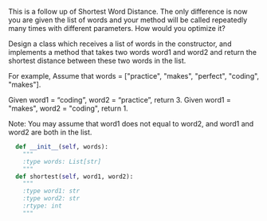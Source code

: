 This is a follow up of Shortest Word Distance. The only difference is now you are given the list of words and your method will be called repeatedly many times with different parameters. How would you optimize it?

Design a class which receives a list of words in the constructor, and implements a method that takes two words word1 and word2 and return the shortest distance between these two words in the list.

For example,
Assume that words = ["practice", "makes", "perfect", "coding", "makes"].



Given word1 = “coding”, word2 = “practice”, return 3.
Given word1 = "makes", word2 = "coding", return 1.



Note:
You may assume that word1 does not equal to word2, and word1 and word2 are both in the list.



```python
  def __init__(self, words):
    """
    :type words: List[str]
    """
  def shortest(self, word1, word2):
    """
    :type word1: str
    :type word2: str
    :rtype: int
    """
```
